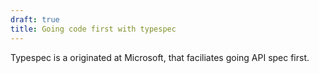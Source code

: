 ```yaml
---
draft: true
title: Going code first with typespec
---
```


Typespec is a originated at Microsoft, that faciliates going API spec
first.
